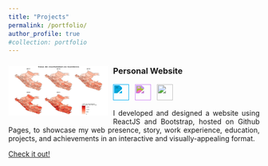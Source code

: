```yaml
---
title: "Projects"
permalink: /portfolio/
author_profile: true
#collection: portfolio
---
```


<!--The **collaborative** project aims to estimate excess mortality between 2020 and 2021 in Perú. It includes data cleaning, descriptive and spatial analysis, and estimation using deterministic and bayesian methods.



<!-- User Project #1: Personal Résumé Website -->
<div class="user-projects">
  <div class="images-right" style="float: left; margin-right: 10px;">
    <picture>
      <img alt="Personal Website" src="/images/map_men_2017_2021_v2.jpg" width="200px" height="100px">
    </picture>
  </div>
  <div class="contents" style="text-align: left;">
    <h3>Personal Website</h3>
    <div>
      <img
        height="32"
        width="32"
        src="https://unpkg.com/simple-icons@3.4.0/icons/react.svg"
        style="filter: invert(73%) sepia(74%) saturate(1552%) hue-rotate(169deg) brightness(109%) contrast(97%)"
      />
      &nbsp;
      <img
        height="32"
        width="32"
        src="https://unpkg.com/simple-icons@3.4.0/icons/bootstrap.svg"
        style="filter: invert(24%) sepia(14%) saturate(2270%) hue-rotate(222deg) brightness(102%) contrast(90%)"
      />
      &nbsp;
      <img height="32" width="32" src="https://unpkg.com/simple-icons@3.4.0/icons/github.svg" />
    </div>
    <p style="text-align: justify;">
      I developed and designed a website using ReactJS and Bootstrap, hosted on Github Pages, to showcase my web
      presence, story, work experience, education, projects, and achievements in an interactive and
      visually-appealing format.
    </p>
    <a class="project-link" target="_blank" href="https://www.adityavsingh.com/">Check it out!</a>
  </div>
</div>
